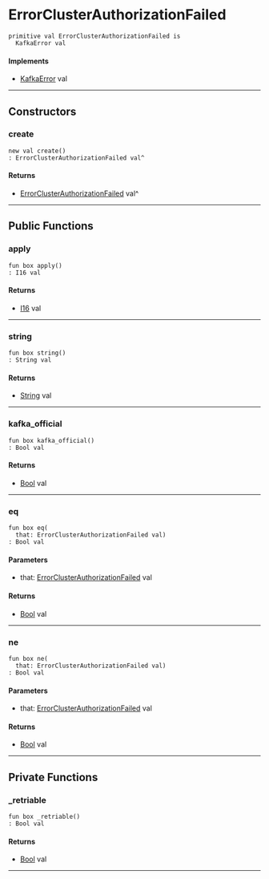 # ErrorClusterAuthorizationFailed

```pony
primitive val ErrorClusterAuthorizationFailed is
  KafkaError val
```

#### Implements

* [KafkaError](pony-kafka-KafkaError) val

---

## Constructors

### create

```pony
new val create()
: ErrorClusterAuthorizationFailed val^
```

#### Returns

* [ErrorClusterAuthorizationFailed](pony-kafka-ErrorClusterAuthorizationFailed) val^

---

## Public Functions

### apply

```pony
fun box apply()
: I16 val
```

#### Returns

* [I16](builtin-I16) val

---

### string

```pony
fun box string()
: String val
```

#### Returns

* [String](builtin-String) val

---

### kafka_official

```pony
fun box kafka_official()
: Bool val
```

#### Returns

* [Bool](builtin-Bool) val

---

### eq

```pony
fun box eq(
  that: ErrorClusterAuthorizationFailed val)
: Bool val
```
#### Parameters

*   that: [ErrorClusterAuthorizationFailed](pony-kafka-ErrorClusterAuthorizationFailed) val

#### Returns

* [Bool](builtin-Bool) val

---

### ne

```pony
fun box ne(
  that: ErrorClusterAuthorizationFailed val)
: Bool val
```
#### Parameters

*   that: [ErrorClusterAuthorizationFailed](pony-kafka-ErrorClusterAuthorizationFailed) val

#### Returns

* [Bool](builtin-Bool) val

---

## Private Functions

### _retriable

```pony
fun box _retriable()
: Bool val
```

#### Returns

* [Bool](builtin-Bool) val

---

